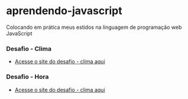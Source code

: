 # aprendendo-javascript
 Colocando em prática meus estidos na linguagem de programação web JavaScript

### Desafio - Clima
- <a href="https://deveverllon.github.io/aprendendo-javascript/desafios%20em%20JS/desafio%20-%20clima/" target="_blank">Acesse o site do desafio - clima aqui</a>

### Desafio - Hora
- <a href="https://deveverllon.github.io/aprendendo-javascript/desafios%20em%20JS/desafio%20-%20hora/" target="_blank">Acesse o site do desafio - clima aqui</a>
